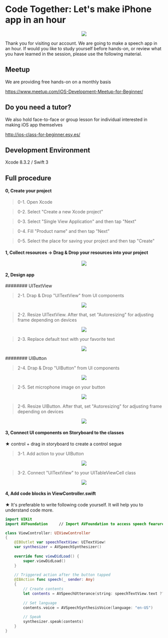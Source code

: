 # Code Together: Let's make iPhone app in an hour

  <div style="text-align:center"><img src ="https://github.com/iosClassForBeginner/speech-en/blob/master/resources/sample.png" /></div>

  Thank you for visiting our account. We are going to make a speech app in an hour. If would you like to study yourself before hands-on, or review what you have learned in the session, please use the following material.

## Meetup
We are providing free hands-on on a monthly basis

https://www.meetup.com/iOS-Development-Meetup-for-Beginner/

## Do you need a tutor?
We also hold face-to-face or group lesson for individual interested in making iOS app themselves

http://ios-class-for-beginner.esy.es/

## Development Environment
  Xcode 8.3.2 / Swift 3

## Full procedure

#### 0, Create your project

> 0-1. Open Xcode 

> 0-2. Select "Create a new Xcode project"

> 0-3. Select "Single View Application" and then tap "Next"

> 0-4. Fill "Product name" and then tap "Next"

> 0-5. Select the place for saving your project and then tap "Create"

#### 1, Collect resources → Drag & Drop your resources into your project
  
  <div style="text-align:center"><img src ="https://github.com/iosClassForBeginner/speech-en/blob/master/resources/0.gif" /></div>

#### 2, Design app
######## UITextView
> 2-1. Drap & Drop "UITextView" from UI components
  
  <div style="text-align:center"><img src ="https://github.com/iosClassForBeginner/speech-en/blob/master/resources/1-1.gif" /></div>

> 2-2. Resize UITextView. After that, set "Autoresizing" for adjusting frame depending on devices
  
  <div style="text-align:center"><img src ="https://github.com/iosClassForBeginner/speech-en/blob/master/resources/1-2.gif" /></div>

> 2-3. Replace default text with your favorite text
  
  <div style="text-align:center"><img src ="https://github.com/iosClassForBeginner/speech-en/blob/master/resources/1-3.gif" /></div>

######## UIButton
> 2-4. Drap & Drop "UIButton" from UI components

  <div style="text-align:center"><img src ="https://github.com/iosClassForBeginner/speech-en/blob/master/resources/2-1.gif" /></div>
  
> 2-5. Set microphone image on your button

  <div style="text-align:center"><img src ="https://github.com/iosClassForBeginner/speech-en/blob/master/resources/2-2.gif" /></div>

> 2-6. Resize UIButton. After that, set "Autoresizing" for adjusting frame depending on devices

  <div style="text-align:center"><img src ="https://github.com/iosClassForBeginner/speech-en/blob/master/resources/2-3.gif" /></div>

#### 3, Connect UI components on Storyboard to the classes
  
  ★  control + drag in storyboard to create a control segue
  
  > 3-1. Add action to your UIButton
  <div style="text-align:center"><img src ="https://github.com/iosClassForBeginner/speech-en/blob/master/resources/3-1.gif" /></div>
  
  > 3-2. Connect "UITextView" to your UITableViewCell class
  <div style="text-align:center"><img src ="https://github.com/iosClassForBeginner/speech-en/blob/master/resources/3-2.gif" /></div>

#### 4, Add code blocks in ViewController.swift

★ It's preferable to write following code yourself. It will help you to understand code more.

```Swift  
import UIKit
import AVFoundation     // Import AVFoundation to access speech fearure

class ViewController: UIViewController
{
    @IBOutlet var speechTextView: UITextView!
    var synthesizer = AVSpeechSynthesizer()
    
    override func viewDidLoad() {
        super.viewDidLoad()
    }
    
    // Triggered action after the button tapped
    @IBAction func speech(_ sender: Any)
    {
        // Create contents
        let contents = AVSpeechUtterance(string: speechTextView.text ?? "")
        
        // Set language
        contents.voice = AVSpeechSynthesisVoice(language: "en-US")
        
        // Speak
        synthesizer.speak(contents)
    }
}

```
